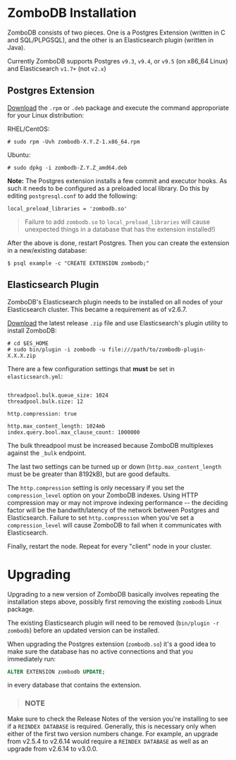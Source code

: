 # ZomboDB Installation

ZomboDB consists of two pieces.  One is a Postgres Extension (written in C and SQL/PLPGSQL), and the other is an Elasticsearch plugin (written in Java).

Currently ZomboDB supports Postgres `v9.3`, `v9.4`, or `v9.5` (on x86_64 Linux) and Elasticsearch `v1.7+` (not `v2.x`)


## Postgres Extension

[Download](https://github.com/zombodb/zombodb/releases/latest) the `.rpm` or `.deb` package and execute the command approporiate for your Linux distribution:

RHEL/CentOS:

```
# sudo rpm -Uvh zombodb-X.Y.Z-1.x86_64.rpm
```

Ubuntu:

```
# sudo dpkg -i zombodb-Z.Y.Z_amd64.deb
```

**Note:**  The Postgres extension installs a few commit and executor hooks. As such it needs to be configured as a preloaded local library.  Do this by editing  `postgresql.conf` to add the following:

```
local_preload_libraries = 'zombodb.so'
```

> Failure to add `zombodb.so` to `local_preload_libraries` will cause unexpected things in a database that has the extension installed!)

After the above is done, restart Postgres.  Then you can create the extension in a new/existing database:

```
$ psql example -c "CREATE EXTENSION zombodb;"
```

## Elasticsearch Plugin

ZomboDB's Elasticsearch plugin needs to be installed on all nodes of your Elasticsearch cluster.  This became a requirement as of v2.6.7.

[Download](https://github.com/zombodb/zombodb/releases/latest) the latest release `.zip` file and use Elasticsearch's plugin utility to install ZomboDB:

```
# cd $ES_HOME
# sudo bin/plugin -i zombodb -u file:///path/to/zombodb-plugin-X.X.X.zip
```

There are a few configuration settings that **must** be set in `elasticsearch.yml`:

```

threadpool.bulk.queue_size: 1024
threadpool.bulk.size: 12

http.compression: true

http.max_content_length: 1024mb
index.query.bool.max_clause_count: 1000000
```

The bulk threadpool must be increased because ZomboDB multiplexes against the `_bulk` endpoint.

The last two settings can be turned up or down (`http.max_content_length` must be be greater than 8192kB), but are good defaults.

The `http.compression` setting is only necessary if you set the `compression_level` option on your ZomboDB indexes.  Using HTTP compression may or may not improve indexing performance -- the deciding factor will be the bandwith/latency of the network between Postgres and Elasticsearch.  Failure to set `http.compression` when you've set a `compression_level` will cause ZomboDB to fail when it communicates with Elasticsearch.

Finally, restart the node.  Repeat for every "client" node in your cluster.


# Upgrading

Upgrading to a new version of ZomboDB basically involves repeating the installation steps above, possibly first removing the existing `zombodb` Linux package.

The existing Elasticsearch plugin will need to be removed (`bin/plugin -r zombodb`) before an updated version can be installed.

When upgrading the Postgres extension (`zombodb.so`) it's a good idea to make sure the database has no active connections and that you immediately run:

```sql
ALTER EXTENSION zombodb UPDATE;
```

in every database that contains the extension.

> ### NOTE
Make sure to check the Release Notes of the version you're installing to see if a `REINDEX DATABASE` is required.  Generally, this is necessary only when either of the first two version numbers change.  For example, an upgrade from v2.5.4 to v2.6.14 would require a `REINDEX DATABASE` as well as an upgrade from v2.6.14 to v3.0.0.


